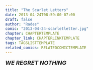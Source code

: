 ```yaml
---
title: "The Scarlet Letters"
date: 2013-04-24T08:59:00-07:00
draft: false
author: "Rades"
comic: "2013-04-24-scarletletter.jpg"
chapter: CHAPTERTEMPLATE
chapter_link: CHAPTERLINKTEMPLATE
tags: TAGSLISTTEMPLATE
related_comics: RELATEDCOMICTEMPLATE
---
```


***<font size="+1">WE REGRET NOTHING</font>***

